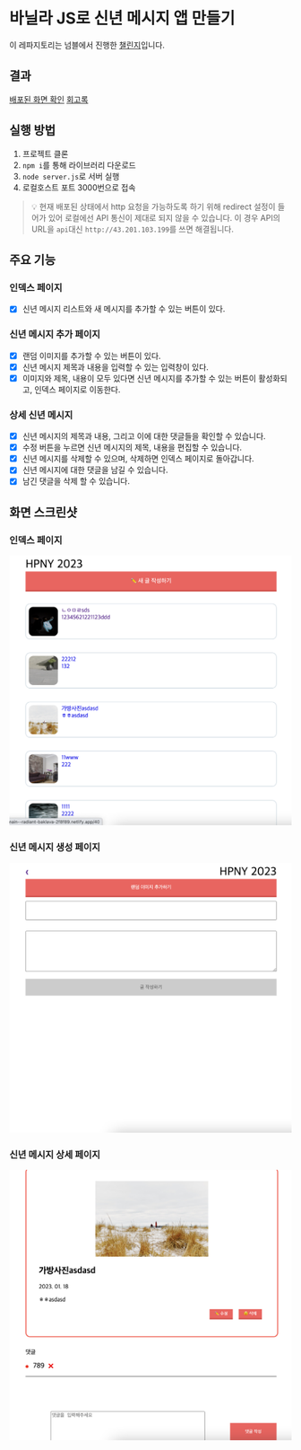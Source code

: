 # 바닐라 JS로 신년 메시지 앱 만들기

이 레파지토리는 넘블에서 진행한 [챌린지](https://www.numble.it/501cc258-649f-4c73-b64b-bb4fea000640)입니다.

## 결과

[배포된 화면 확인](https://main--radiant-baklava-2f8f89.netlify.app/)
[회고록](https://velog.io/@apsn2000/Vanilla-JS%EB%A1%9C-%EC%8B%A0%EB%85%84-%EB%A9%94%EC%8B%9C%EC%A7%80-%EC%95%B1-%EB%A7%8C%EB%93%A4%EA%B8%B0-%ED%9A%8C%EA%B3%A0)

## 실행 방법

1. 프로젝트 클론
2. `npm i`를 통해 라이브러리 다운로드
3. `node server.js`로 서버 실행
4. 로컬호스트 포트 3000번으로 접속

> 💡 현재 배포된 상태에서 http 요청을 가능하도록 하기 위해 redirect 설정이 들어가 있어 로컬에선 API 통신이 제대로 되지 않을 수 있습니다.
> 이 경우 API의 URL을 `api`대신 `http://43.201.103.199`를 쓰면 해결됩니다.

## 주요 기능

### 인덱스 페이지

- [x] 신년 메시지 리스트와 새 메시지를 추가할 수 있는 버튼이 있다.

### 신년 메시지 추가 페이지

- [x] 랜덤 이미지를 추가할 수 있는 버튼이 있다.
- [x] 신년 메시지 제목과 내용을 입력할 수 있는 입력창이 있다.
- [x] 이미지와 제목, 내용이 모두 있다면 신년 메시지를 추가할 수 있는 버튼이 활성화되고, 인덱스 페이지로 이동한다.

### 상세 신년 메시지

- [x] 신년 메시지의 제목과 내용, 그리고 이에 대한 댓글들을 확인할 수 있습니다.
- [x] 수정 버튼을 누르면 신년 메시지의 제목, 내용을 편집할 수 있습니다.
- [x] 신년 메시지를 삭제할 수 있으며, 삭제하면 인덱스 페이지로 돌아갑니다.
- [x] 신년 메시지에 대한 댓글을 남길 수 있습니다.
- [x] 남긴 댓글을 삭제 할 수 있습니다.

## 화면 스크린샷

### 인덱스 페이지

![인덱스 페이지](./docs/assets/index.png)

### 신년 메시지 생성 페이지

![신년 메시지 생성 페이지](./docs/assets/create.png)

### 신년 메시지 상세 페이지

![신년 메시지 상세 페이지](./docs/assets/detail.png)
